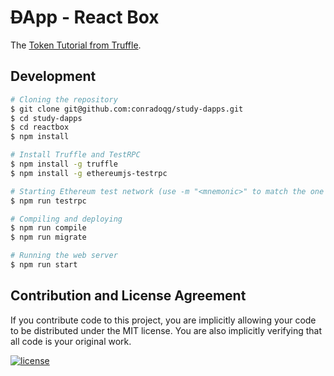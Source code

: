 # ~~D~~App - React Box

The [Token Tutorial from Truffle](http://truffleframework.com/tutorials/robust-smart-contracts-with-openzeppelin).

## Development

```sh
# Cloning the repository
$ git clone git@github.com:conradoqg/study-dapps.git
$ cd study-dapps
$ cd reactbox
$ npm install

# Install Truffle and TestRPC
$ npm install -g truffle
$ npm install -g ethereumjs-testrpc

# Starting Ethereum test network (use -m "<mnemonic>" to match the one used in your Etherium wallet)
$ npm run testrpc

# Compiling and deploying
$ npm run compile
$ npm run migrate

# Running the web server
$ npm run start
```

## Contribution and License Agreement

If you contribute code to this project, you are implicitly allowing your code
to be distributed under the MIT license. You are also implicitly verifying that
all code is your original work.

[![license](https://img.shields.io/github/license/mashape/apistatus.svg)](https://github.com/conradoqg/study-dapps/blob/master/LICENSE)